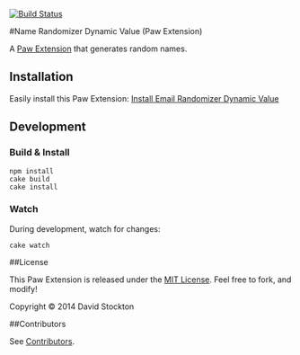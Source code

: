 [![Build Status](https://travis-ci.org/dstockto/Paw-NameRandomizerDynamicValue.svg?branch=master)](https://travis-ci.org/dstockto/Paw-NameRandomizerDynamicValue)

#Name Randomizer Dynamic Value (Paw Extension)

A [Paw Extension](http://luckymarmot.com/paw/extensions/) that generates random names.

## Installation

Easily install this Paw Extension: [Install Email Randomizer Dynamic Value](http://luckymarmot.com/paw/extensions/NameRandomizerDynamicValue)

## Development

### Build & Install

```shell
npm install
cake build
cake install
```

### Watch

During development, watch for changes:

```shell
cake watch
```

##License

This Paw Extension is released under the [MIT License](LICENSE). Feel free to fork, and modify!

Copyright © 2014 David Stockton

##Contributors

See [Contributors](https://github.com/dstockto/Paw-NameRandomizerDynamicValue/graphs/contributors).